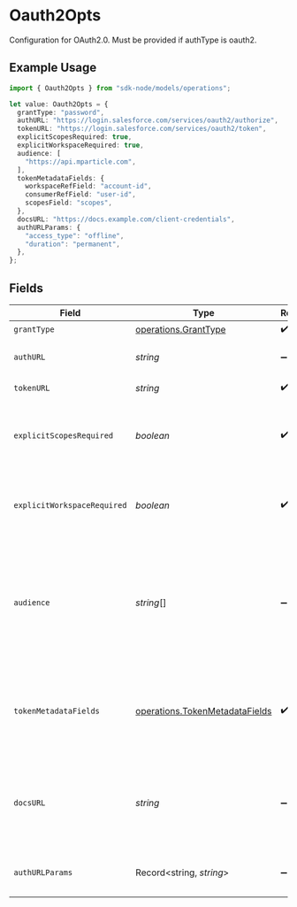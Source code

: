 # Oauth2Opts

Configuration for OAuth2.0. Must be provided if authType is oauth2.

## Example Usage

```typescript
import { Oauth2Opts } from "sdk-node/models/operations";

let value: Oauth2Opts = {
  grantType: "password",
  authURL: "https://login.salesforce.com/services/oauth2/authorize",
  tokenURL: "https://login.salesforce.com/services/oauth2/token",
  explicitScopesRequired: true,
  explicitWorkspaceRequired: true,
  audience: [
    "https://api.mparticle.com",
  ],
  tokenMetadataFields: {
    workspaceRefField: "account-id",
    consumerRefField: "user-id",
    scopesField: "scopes",
  },
  docsURL: "https://docs.example.com/client-credentials",
  authURLParams: {
    "access_type": "offline",
    "duration": "permanent",
  },
};
```

## Fields

| Field                                                                                                             | Type                                                                                                              | Required                                                                                                          | Description                                                                                                       | Example                                                                                                           |
| ----------------------------------------------------------------------------------------------------------------- | ----------------------------------------------------------------------------------------------------------------- | ----------------------------------------------------------------------------------------------------------------- | ----------------------------------------------------------------------------------------------------------------- | ----------------------------------------------------------------------------------------------------------------- |
| `grantType`                                                                                                       | [operations.GrantType](../../models/operations/granttype.md)                                                      | :heavy_check_mark:                                                                                                | N/A                                                                                                               |                                                                                                                   |
| `authURL`                                                                                                         | *string*                                                                                                          | :heavy_minus_sign:                                                                                                | The authorization URL.                                                                                            | https://login.salesforce.com/services/oauth2/authorize                                                            |
| `tokenURL`                                                                                                        | *string*                                                                                                          | :heavy_check_mark:                                                                                                | The token URL.                                                                                                    | https://login.salesforce.com/services/oauth2/token                                                                |
| `explicitScopesRequired`                                                                                          | *boolean*                                                                                                         | :heavy_check_mark:                                                                                                | Whether scopes are required to be known ahead of the OAuth flow.                                                  | true                                                                                                              |
| `explicitWorkspaceRequired`                                                                                       | *boolean*                                                                                                         | :heavy_check_mark:                                                                                                | Whether the workspace is required to be known ahead of the OAuth flow.                                            | true                                                                                                              |
| `audience`                                                                                                        | *string*[]                                                                                                        | :heavy_minus_sign:                                                                                                | A list of URLs that represent the audience for the token, which is needed for some client credential grant flows. | [<br/>"https://api.mparticle.com"<br/>]                                                                           |
| `tokenMetadataFields`                                                                                             | [operations.TokenMetadataFields](../../models/operations/tokenmetadatafields.md)                                  | :heavy_check_mark:                                                                                                | Fields to be used to extract token metadata from the token response.                                              |                                                                                                                   |
| `docsURL`                                                                                                         | *string*                                                                                                          | :heavy_minus_sign:                                                                                                | URL with more information about where to retrieve Client ID and Client Secret, etc.                               | https://docs.example.com/client-credentials                                                                       |
| `authURLParams`                                                                                                   | Record<string, *string*>                                                                                          | :heavy_minus_sign:                                                                                                | N/A                                                                                                               | {<br/>"access_type": "offline",<br/>"duration": "permanent"<br/>}                                                 |